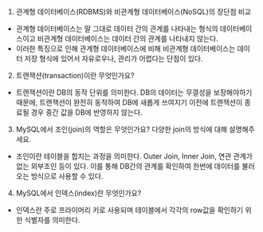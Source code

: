 1. 관계형 데이터베이스(RDBMS)와 비관계형 데이터베이스(NoSQL)의 장단점 비교

- 관계형 데이터베이스는 말 그대로 데이터 간의 관계를 나타내는 형식의 데이터베이스이고 비관계형 데이터베이스는 데이터 간의 관계를 나타내지 않는다.
- 이러한 특징으로 인해 관계형 데이터베이스에 비해 비관계형 데이터베이스는 데이터 저장 형식에 있어서 자유로우나, 관리가 어렵다는 단점이 있다.

2. 트랜잭션(transaction)이란 무엇인가요?

- 트랜잭션이란 DB의 동작 단위를 의미한다. DB의 데이터는 무결성을 보장해야하기 때문에, 트랜잭션이 완전히 동작하여 DB에 새롭게 쓰여지기 이전에 트랜잭션이 종료될 경우 중간 값을 DB에 반영하지 않는다.

3. MySQL에서 조인(join)의 역할은 무엇인가요? 다양한 join의 방식에 대해 설명해주세요.

- 조인이란 테이블을 합치는 과정을 의미한다. Outer Join, Inner Join, 연관 관계가 없는 외부조인 등이 있다. 이를 통해 DB간의 관계를 확인하여 한번에 데이터를 불러오는 방식으로 사용할 수 있다.

4. MySQL에서 인덱스(index)란 무엇인가요?

- 인덱스란 주로 프라이머리 키로 사용되며 테이블에서 각각의 row값을 확인하기 위한 식별자를 의미한다.
